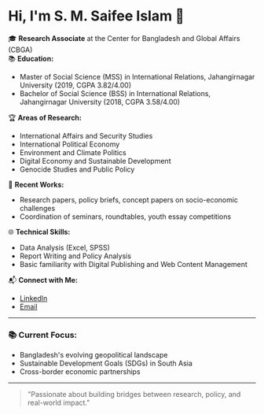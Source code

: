 # Hi, I'm S. M. Saifee Islam 👋

🎓 **Research Associate** at the Center for Bangladesh and Global Affairs (CBGA)  
📚 **Education:**  
- Master of Social Science (MSS) in International Relations, Jahangirnagar University (2019, CGPA 3.82/4.00)  
- Bachelor of Social Science (BSS) in International Relations, Jahangirnagar University (2018, CGPA 3.58/4.00)  

🏆 **Areas of Research:**  
- International Affairs and Security Studies  
- International Political Economy  
- Environment and Climate Politics  
- Digital Economy and Sustainable Development  
- Genocide Studies and Public Policy  

📝 **Recent Works:**  
- Research papers, policy briefs, concept papers on socio-economic challenges  
- Coordination of seminars, roundtables, youth essay competitions  

🌐 **Technical Skills:**  
- Data Analysis (Excel, SPSS)  
- Report Writing and Policy Analysis  
- Basic familiarity with Digital Publishing and Web Content Management  

📬 **Connect with Me:**  
- [LinkedIn](https://www.linkedin.com/in/smsaifee)  
- [Email](mailto:your-email@example.com)  

---

### 📚 Current Focus:
- Bangladesh's evolving geopolitical landscape  
- Sustainable Development Goals (SDGs) in South Asia  
- Cross-border economic partnerships  

---

> "Passionate about building bridges between research, policy, and real-world impact."

